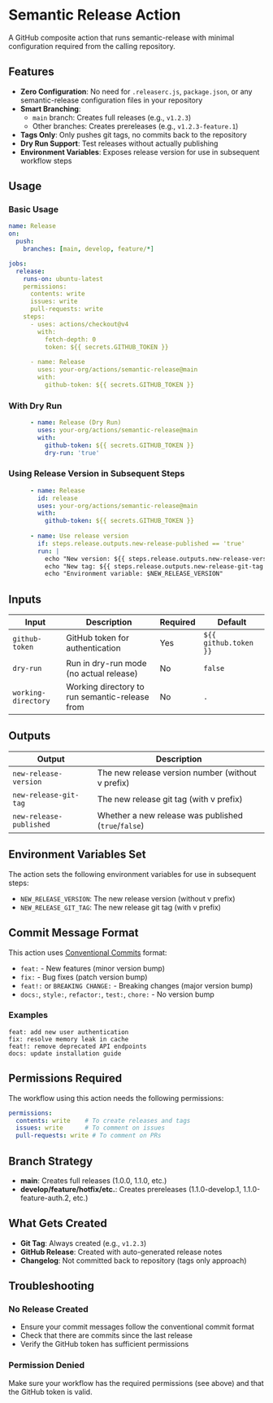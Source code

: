 # Semantic Release Action

A GitHub composite action that runs semantic-release with minimal configuration required from the calling repository.

## Features

- **Zero Configuration**: No need for `.releaserc.js`, `package.json`, or any semantic-release configuration files in your repository
- **Smart Branching**: 
  - `main` branch: Creates full releases (e.g., `v1.2.3`)
  - Other branches: Creates prereleases (e.g., `v1.2.3-feature.1`)
- **Tags Only**: Only pushes git tags, no commits back to the repository
- **Dry Run Support**: Test releases without actually publishing
- **Environment Variables**: Exposes release version for use in subsequent workflow steps

## Usage

### Basic Usage

```yaml
name: Release
on:
  push:
    branches: [main, develop, feature/*]

jobs:
  release:
    runs-on: ubuntu-latest
    permissions:
      contents: write
      issues: write
      pull-requests: write
    steps:
      - uses: actions/checkout@v4
        with:
          fetch-depth: 0
          token: ${{ secrets.GITHUB_TOKEN }}
      
      - name: Release
        uses: your-org/actions/semantic-release@main
        with:
          github-token: ${{ secrets.GITHUB_TOKEN }}
```

### With Dry Run

```yaml
      - name: Release (Dry Run)
        uses: your-org/actions/semantic-release@main
        with:
          github-token: ${{ secrets.GITHUB_TOKEN }}
          dry-run: 'true'
```

### Using Release Version in Subsequent Steps

```yaml
      - name: Release
        id: release
        uses: your-org/actions/semantic-release@main
        with:
          github-token: ${{ secrets.GITHUB_TOKEN }}
      
      - name: Use release version
        if: steps.release.outputs.new-release-published == 'true'
        run: |
          echo "New version: ${{ steps.release.outputs.new-release-version }}"
          echo "New tag: ${{ steps.release.outputs.new-release-git-tag }}"
          echo "Environment variable: $NEW_RELEASE_VERSION"
```

## Inputs

| Input | Description | Required | Default |
|-------|-------------|----------|---------|
| `github-token` | GitHub token for authentication | Yes | `${{ github.token }}` |
| `dry-run` | Run in dry-run mode (no actual release) | No | `false` |
| `working-directory` | Working directory to run semantic-release from | No | `.` |

## Outputs

| Output | Description |
|--------|-------------|
| `new-release-version` | The new release version number (without v prefix) |
| `new-release-git-tag` | The new release git tag (with v prefix) |
| `new-release-published` | Whether a new release was published (`true`/`false`) |

## Environment Variables Set

The action sets the following environment variables for use in subsequent steps:

- `NEW_RELEASE_VERSION`: The new release version (without v prefix)
- `NEW_RELEASE_GIT_TAG`: The new release git tag (with v prefix)

## Commit Message Format

This action uses [Conventional Commits](https://www.conventionalcommits.org/) format:

- `feat:` - New features (minor version bump)
- `fix:` - Bug fixes (patch version bump)
- `feat!:` or `BREAKING CHANGE:` - Breaking changes (major version bump)
- `docs:`, `style:`, `refactor:`, `test:`, `chore:` - No version bump

### Examples

```
feat: add new user authentication
fix: resolve memory leak in cache
feat!: remove deprecated API endpoints
docs: update installation guide
```

## Permissions Required

The workflow using this action needs the following permissions:

```yaml
permissions:
  contents: write    # To create releases and tags
  issues: write      # To comment on issues
  pull-requests: write # To comment on PRs
```

## Branch Strategy

- **main**: Creates full releases (1.0.0, 1.1.0, etc.)
- **develop/feature/hotfix/etc.**: Creates prereleases (1.1.0-develop.1, 1.1.0-feature-auth.2, etc.)

## What Gets Created

- **Git Tag**: Always created (e.g., `v1.2.3`)
- **GitHub Release**: Created with auto-generated release notes
- **Changelog**: Not committed back to repository (tags only approach)

## Troubleshooting

### No Release Created

- Ensure your commit messages follow the conventional commit format
- Check that there are commits since the last release
- Verify the GitHub token has sufficient permissions

### Permission Denied

Make sure your workflow has the required permissions (see above) and that the GitHub token is valid.

